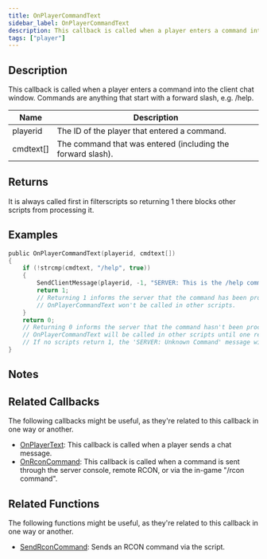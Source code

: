 ```yaml
---
title: OnPlayerCommandText
sidebar_label: OnPlayerCommandText
description: This callback is called when a player enters a command into the client chat window.
tags: ["player"]
---
```


## Description

This callback is called when a player enters a command into the client chat window. Commands are anything that start with a forward slash, e.g. /help.

| Name      | Description                                                 |
| --------- | ----------------------------------------------------------- |
| playerid  | The ID of the player that entered a command.                |
| cmdtext[] | The command that was entered (including the forward slash). |

## Returns

It is always called first in filterscripts so returning 1 there blocks other scripts from processing it.

## Examples

```c
public OnPlayerCommandText(playerid, cmdtext[])
{
    if (!strcmp(cmdtext, "/help", true))
    {
        SendClientMessage(playerid, -1, "SERVER: This is the /help command!");
        return 1;
        // Returning 1 informs the server that the command has been processed.
        // OnPlayerCommandText won't be called in other scripts.
    }
    return 0;
    // Returning 0 informs the server that the command hasn't been processed by this script.
    // OnPlayerCommandText will be called in other scripts until one returns 1.
    // If no scripts return 1, the 'SERVER: Unknown Command' message will be shown to the player.
}
```

## Notes

<TipNPCCallbacks />

## Related Callbacks

The following callbacks might be useful, as they're related to this callback in one way or another.

- [OnPlayerText](OnPlayerText): This callback is called when a player sends a chat message.
- [OnRconCommand](OnRconCommand): This callback is called when a command is sent through the server console, remote RCON, or via the in-game "/rcon command".

## Related Functions

The following functions might be useful, as they're related to this callback in one way or another.

- [SendRconCommand](../functions/SendRconCommand): Sends an RCON command via the script.
